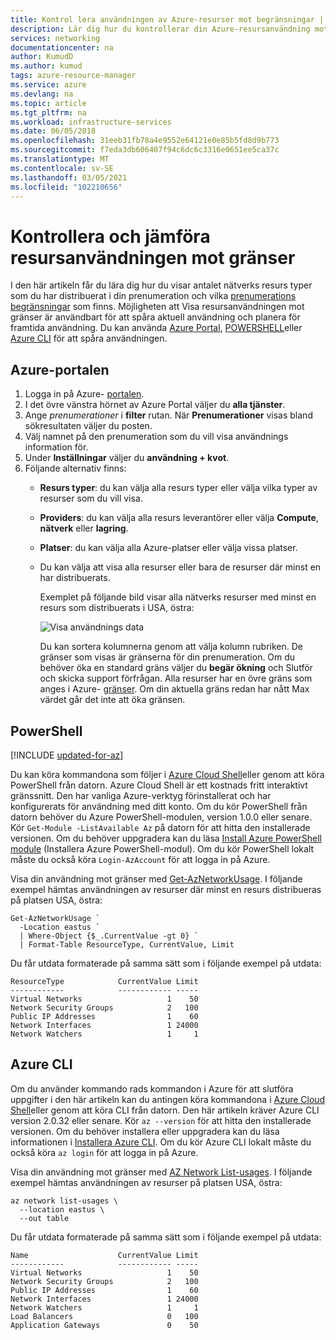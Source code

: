 ```yaml
---
title: Kontrol lera användningen av Azure-resurser mot begränsningar | Microsoft Docs
description: Lär dig hur du kontrollerar din Azure-resursanvändning mot Azures prenumerations gränser.
services: networking
documentationcenter: na
author: KumudD
ms.author: kumud
tags: azure-resource-manager
ms.service: azure
ms.devlang: na
ms.topic: article
ms.tgt_pltfrm: na
ms.workload: infrastructure-services
ms.date: 06/05/2018
ms.openlocfilehash: 31eeb31fb78a4e9552e64121e0e85b5fd8d9b773
ms.sourcegitcommit: f7eda3db606407f94c6dc6c3316e0651ee5ca37c
ms.translationtype: MT
ms.contentlocale: sv-SE
ms.lasthandoff: 03/05/2021
ms.locfileid: "102210656"
---
```

# <a name="check-resource-usage-against-limits"></a>Kontrollera och jämföra resursanvändningen mot gränser

I den här artikeln får du lära dig hur du visar antalet nätverks resurs typer som du har distribuerat i din prenumeration och vilka [prenumerations begränsningar](../azure-resource-manager/management/azure-subscription-service-limits.md?toc=%2fazure%2fnetworking%2ftoc.json#networking-limits) som finns. Möjligheten att Visa resursanvändningen mot gränser är användbart för att spåra aktuell användning och planera för framtida användning. Du kan använda [Azure Portal](#azure-portal), [POWERSHELL](#powershell)eller [Azure CLI](#azure-cli) för att spåra användningen.

## <a name="azure-portal"></a>Azure-portalen

1. Logga in på Azure- [portalen](https://portal.azure.com).
2. I det övre vänstra hörnet av Azure Portal väljer du **alla tjänster**.
3. Ange *prenumerationer* i **filter** rutan. När **Prenumerationer** visas bland sökresultaten väljer du posten.
4. Välj namnet på den prenumeration som du vill visa användnings information för.
5. Under **Inställningar** väljer du **användning + kvot**.
6. Följande alternativ finns:
   - **Resurs typer**: du kan välja alla resurs typer eller välja vilka typer av resurser som du vill visa.
   - **Providers**: du kan välja alla resurs leverantörer eller välja **Compute**, **nätverk** eller **lagring**.
   - **Platser**: du kan välja alla Azure-platser eller välja vissa platser.
   - Du kan välja att visa alla resurser eller bara de resurser där minst en har distribuerats.

     Exemplet på följande bild visar alla nätverks resurser med minst en resurs som distribuerats i USA, östra:

       ![Visa användnings data](./media/check-usage-against-limits/view-usage.png)

     Du kan sortera kolumnerna genom att välja kolumn rubriken. De gränser som visas är gränserna för din prenumeration. Om du behöver öka en standard gräns väljer du **begär ökning** och Slutför och skicka support förfrågan. Alla resurser har en övre gräns som anges i Azure- [gränser](../azure-resource-manager/management/azure-subscription-service-limits.md?toc=%2fazure%2fnetworking%2ftoc.json#networking-limits). Om din aktuella gräns redan har nått Max värdet går det inte att öka gränsen.

## <a name="powershell"></a>PowerShell

[!INCLUDE [updated-for-az](../../includes/updated-for-az.md)]

Du kan köra kommandona som följer i [Azure Cloud Shell](https://shell.azure.com/powershell)eller genom att köra PowerShell från datorn. Azure Cloud Shell är ett kostnads fritt interaktivt gränssnitt. Den har vanliga Azure-verktyg förinstallerat och har konfigurerats för användning med ditt konto. Om du kör PowerShell från datorn behöver du Azure PowerShell-modulen, version 1.0.0 eller senare. Kör `Get-Module -ListAvailable Az` på datorn för att hitta den installerade versionen. Om du behöver uppgradera kan du läsa [Install Azure PowerShell module](/powershell/azure/install-az-ps) (Installera Azure PowerShell-modul). Om du kör PowerShell lokalt måste du också köra `Login-AzAccount` för att logga in på Azure.

Visa din användning mot gränser med [Get-AzNetworkUsage](/powershell/module/az.network/get-aznetworkusage). I följande exempel hämtas användningen av resurser där minst en resurs distribueras på platsen USA, östra:

```azurepowershell-interactive
Get-AzNetworkUsage `
  -Location eastus `
  | Where-Object {$_.CurrentValue -gt 0} `
  | Format-Table ResourceType, CurrentValue, Limit
```

Du får utdata formaterade på samma sätt som i följande exempel på utdata:

```output
ResourceType            CurrentValue Limit
------------            ------------ -----
Virtual Networks                   1    50
Network Security Groups            2   100
Public IP Addresses                1    60
Network Interfaces                 1 24000
Network Watchers                   1     1
```

## <a name="azure-cli"></a>Azure CLI

Om du använder kommando rads kommandon i Azure för att slutföra uppgifter i den här artikeln kan du antingen köra kommandona i [Azure Cloud Shell](https://shell.azure.com/bash)eller genom att köra CLI från datorn. Den här artikeln kräver Azure CLI version 2.0.32 eller senare. Kör `az --version` för att hitta den installerade versionen. Om du behöver installera eller uppgradera kan du läsa informationen i [Installera Azure CLI](/cli/azure/install-azure-cli). Om du kör Azure CLI lokalt måste du också köra `az login` för att logga in på Azure.

Visa din användning mot gränser med [AZ Network List-usages](/cli/azure/network#az-network-list-usages). I följande exempel hämtas användningen av resurser på platsen USA, östra:

```azurecli-interactive
az network list-usages \
  --location eastus \
  --out table
```

Du får utdata formaterade på samma sätt som i följande exempel på utdata:

```output
Name                    CurrentValue Limit
------------            ------------ -----
Virtual Networks                   1    50
Network Security Groups            2   100
Public IP Addresses                1    60
Network Interfaces                 1 24000
Network Watchers                   1     1
Load Balancers                     0   100
Application Gateways               0    50
```